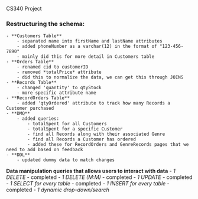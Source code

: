 CS340 Project

### Restructuring the schema:
    - **Customers Table**
        - separated name into firstName and lastName attributes
        - added phoneNumber as a varchar(12) in the format of "123-456-7890"
        - mainly did this for more detail in Customers table
    - **Orders Table**
        - renamed cid to customerID
        - removed *totalPrice* attribute
        - did this to normalize the data, we can get this through JOINS
    - **Records Table**
        - changed 'quantity' to qtyStock
        - more specific attribute name
    - **RecordOrders Table**
        - added 'qtyOrdered' attribute to track how many Records a Customer purchased
    - **DMQ**
        - added queries:
            - totalSpent for all Customers
            - totalSpent for a specific Customer
            - find all Records along with their associated Genre
            - find all Records a Customer has ordered
            - added these for RecordOrders and GenreRecords pages that we need to add based on feedback
    - **DDL**
        - updated dummy data to match changes

**Data manipulation queries that allows users to interact with data**
    - *1 DELETE* - completed
    - *1 DELETE (M:M)* - completed
    - *1 UPDATE* - completed
    - *1 SELECT for every table* - completed
    - *1 INSERT for every table* - completed
    - *1 dynamic drop-down/search*